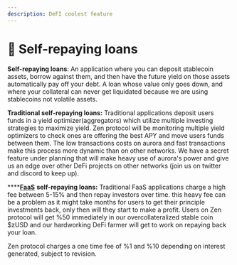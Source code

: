 ```yaml
---
description: DeFI coolest feature
---
```


# 💸 Self-repaying loans

**Self-repaying loans**: An application where you can deposit stablecoin assets, borrow against them, and then have the future yield on those assets automatically pay off your debt. A loan whose value only goes down, and where your collateral can never get liquidated because we are using stablecoins not volatile assets.

**Traditional self-repaying loans:** Traditional applications deposit users funds in a yield optimizer(aggregators) which utilize multiple investing strategies to maximize yield. Zen protocol will be monitoring multiple yield optimizers to check ones are offering the best APY and move users funds between them. The low transactions costs on aurora  and fast transactions make this process more dynamic than on other networks. We have a secret feature under planning that will make heavy use of aurora's power and give us an edge over other DeFi projects on other networks (join us on twitter and discord to keep up).

****[**FaaS**](https://www.thedefiedge.com/farming-as-a-service/) **self-repaying loans:** Traditional FaaS applications charge a high fee between 5-15% and then repay investors over time. this heavy fee can be a problem as it might take months for users to get their principle investments back, only then will they start to make a profit. Users on Zen protocol will get %50 immediately in our overcollateralized stable coin $zUSD and our hardworking DeFi farmer will get to work on repaying back your loan.&#x20;

Zen protocol charges a one time fee of %1 and %10 depending on interest generated, subject to revision.
